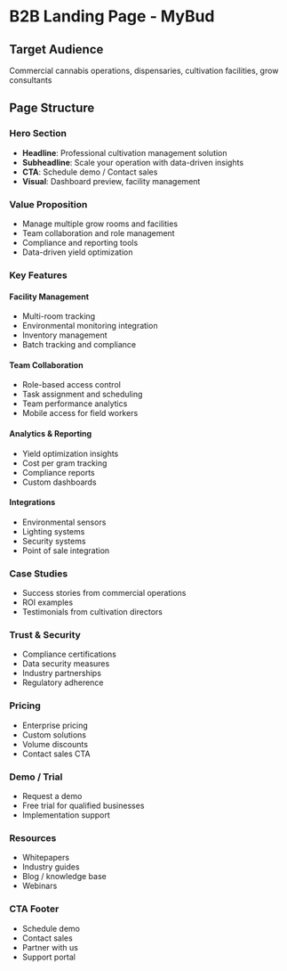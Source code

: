 # B2B Landing Page - MyBud

## Target Audience
Commercial cannabis operations, dispensaries, cultivation facilities, grow consultants

## Page Structure

### Hero Section
- **Headline**: Professional cultivation management solution
- **Subheadline**: Scale your operation with data-driven insights
- **CTA**: Schedule demo / Contact sales
- **Visual**: Dashboard preview, facility management

### Value Proposition
- Manage multiple grow rooms and facilities
- Team collaboration and role management
- Compliance and reporting tools
- Data-driven yield optimization

### Key Features

#### Facility Management
- Multi-room tracking
- Environmental monitoring integration
- Inventory management
- Batch tracking and compliance

#### Team Collaboration
- Role-based access control
- Task assignment and scheduling
- Team performance analytics
- Mobile access for field workers

#### Analytics & Reporting
- Yield optimization insights
- Cost per gram tracking
- Compliance reports
- Custom dashboards

#### Integrations
- Environmental sensors
- Lighting systems
- Security systems
- Point of sale integration

### Case Studies
- Success stories from commercial operations
- ROI examples
- Testimonials from cultivation directors

### Trust & Security
- Compliance certifications
- Data security measures
- Industry partnerships
- Regulatory adherence

### Pricing
- Enterprise pricing
- Custom solutions
- Volume discounts
- Contact sales CTA

### Demo / Trial
- Request a demo
- Free trial for qualified businesses
- Implementation support

### Resources
- Whitepapers
- Industry guides
- Blog / knowledge base
- Webinars

### CTA Footer
- Schedule demo
- Contact sales
- Partner with us
- Support portal

